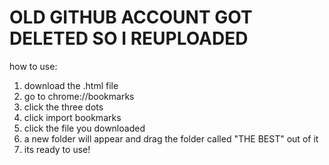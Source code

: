 # OLD GITHUB ACCOUNT GOT DELETED SO I REUPLOADED
how to use:
1. download the .html file
2. go to chrome://bookmarks
3. click the three dots
4. click import bookmarks
5. click the file you downloaded
6. a new folder will appear and drag the folder called "THE BEST" out of it
7. its ready to use!

